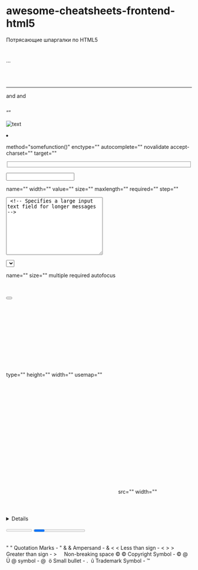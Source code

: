 # awesome-cheatsheets-frontend-html5

Потрясающие шпаргалки по HTML5

<!-- * *******************************************************************************************
 * HTML5 Cheat sheet by Hackr.io
 * Source: https://websitesetup.org/wp-content/uploads/2014/02/HTML-CHEAT-SHEET-768x8555.png
 * ******************************************************************************************* * -->

<!-- Document Summary -->

<!DOCTYPE html>                                   <!-- Tells the browser that HTML5 version of HTML to be recognized by the browser -->
<html lang="en"></html>                           <!-- The HTML lang attribute is used to identify the language of text content on the web. This information helps search engines return language specific results, -->
<head></head>                                     <!-- Contains Information specific to the page like title, styles and scripts -->
<title></title>                                   <!-- Title for the page that shows up in the browser title bar -->
<body></body>                                     <!-- Content that the user will see -->

<!-- Document Information -->

<base/>                                           <!-- Usefull for specifying relative links in a document -->
<style></style>                                   <!-- Contains styles for the html document -->
<meta/>                                           <!-- Contains additional information about the page, author, page description and other hidden page info -->
<script></script>                                 <!-- Contains all scripts internal or external -->
<link/>                                           <!-- Used to create relationships with external pages and stylesheets -->

<!-- Document Structure -->

<h1></h1> ... <h6></h6>                           <!-- All six levels of heading with 1 being the most promiment and 6 being the least prominent -->
<p></p>                                           <!-- Used to organize paragraph text -->
<div></div>                                       <!-- A generic container used to denote a page section -->
<span></span>                                     <!-- Inline section or block container used for creating inline style elements -->
<br/>                                             <!-- Creates a line-break -->
<hr>                                              <!-- Creates a sectional break into HTML -->

<!-- Text Formatting -->

<strong></strong> and <b></b> <!-- Makes text contained in the tag as bold -->
<em></em> and <i></i> <!-- Alternative way to make the text contained in the tag as italic -->
<del></del> <!-- Creates a strike through the text element -->

<pre></pre>                                       <!-- Preformatted monospace text block with some spacing intact -->
<blockquote></blockquote>                         <!-- Contains long paragraphs of quotations often cited -->
<abbr></abbr>                                     <!-- Contains abbreviations while also making the full form avaialable -->
<address></address>                               <!-- Used to display contact information -->
<code></code>                                     <!-- Used to display inline code snippets -->
<q></q>                                           <!-- Defines a short inline quotation -->
<sub></sub>                                       <!-- Defines subscripted text -->
<sup></sup>                                       <!-- Defines superscripted text -->
<kbd></kbd>                                       <!-- Specifies text as keyboard input -->
<small></small>                                   <!-- Specifies small text -->  
<ins></ins>                                       <!-- Defines a text that has been inserted into the document -->

<!-- Links Formatting -->

<a href="url"></a> <!-- Used to link to external or internal pages of a wbesite -->
<a href="mailto:email@example.com"></a> <!-- Used to link to an email address -->
<a href="name"></a> <!-- Used to link to a document element -->
<a href="#name"></a> <!-- Used to link to specific div element -->
<a href="tel://####-####-##"></a> <!-- Used to display phone numbers and make them clickable -->

<!-- Image Formatting -->

<img src="url" alt="text"> <!-- Used to display images in a webpage where src="url" contains the link to the image source and alt="" contains an alternative text to display when the image is not displayed -->

<!-- List Formatting -->

<ol></ol>                                         <!-- Used to create ordered lists with numbers in the items -->
<ul></ul>                                         <!-- Used to display unordered lists with numbers in the items -->
<li></li>                                         <!-- Contains list items inside ordered and unordered lists -->
<dl></dl>                                         <!-- Contains list item definitions -->
<dt></dt>                                         <!-- Definition of single term inline with body content -->
<dd></dd>                                         <!-- The descrpition of the defined term -->

<!-- Forms Formatting and Attributes -->

<form action="url"></form>                        <!-- Form element creates a form and action="" specifies where the data is to be sent to when the visitor submits the form -->

<!-- Supported attributes -->

method="somefunction()" <!-- Contains the type of request (GET, POST... etc) which dictates how to send the data of the form -->
enctype="" <!-- Dictates how the data is to be encoded when the data is sent to the web server. -->
autocomplete="" <!-- Specifies if the autocomplete functionality is enabled or not -->
novalidate <!-- Dictates if the form will be validated or not -->
accept-charset="" <!-- Identifies the character encoding upon form submission -->
target="" <!-- Tell where to display the information upon form submission. Possible values: '_blank', '_self', '_parent', '_top' -->

<fieldset disabled="disabled"></fieldset>         <!-- Identifies the group of all fields in the form -->
<label for=""></label>                            <!-- A simple field label telling the user what to type in the field -->
<legend></legend>                                 <!-- The form legend acts as a caption for the fieldset element -->

<input type="text/email/number/color/date"> <!-- Input is the input field where the user can input various types of data -->

<!-- Supported attributes -->

name="" <!-- Describes the name of the form -->
width="" <!-- Specifies the width of an input field -->
value="" <!-- Describes the value of the input information field -->
size="" <!-- Specifies the input element width in characters -->
maxlength="" <!-- Specifies the maximum input character numbers -->
required="" <!-- Specifies if the input field is required to fill in before submitting the form -->
step="" <!-- Identifies the legal number intervals of the input field -->

<textarea name="" id="" cols="30" rows="10"> <!-- Specifies a large input text field for longer messages -->
</textarea>

<select name=""></select> <!-- Describes a dropdown box for users to select from variety of choices -->

<!-- Supported attributes -->

name="" <!-- The name for a dropdown combination box -->
size="" <!-- Specifies the number of available options -->
multiple <!-- Allows for multiple option selections -->
required <!-- Requires that a value is selected before submitting the form -->
autofocus <!-- Specifies that the dropdown automatically comes to focus once the page loads -->

<optgroup></optgroup>                             <!-- Specifies the entire grouping of available options -->
<option value=""></option>                        <!-- Defines one of the avaialble option from the dropdown list -->
<button></button>                                 <!-- A clickable button to submit the form -->

<!-- Tables Formatting -->

<table></table>                                   <!-- Defines and contains all table related content -->
<caption></caption>                               <!-- A description of what table is and what it contains -->
<thead></thead>                                   <!-- The table headers contain the type of information defined in each column underneath -->
<tbody></tbody>                                   <!-- Contains the tables data or information -->
<tfoot></tfoot>                                   <!-- Defines table footer -->
<tr></tr>                                         <!-- Contains the information to be included in a table row -->
<th></th>                                         <!-- Contains the information to be included in a single table header -->
<td></td>                                         <!-- Contains actual information in a table cell -->
<colgroup></colgroup>                             <!-- Groups a single or multiple columns for formatting purposes -->
<col>                                             <!-- Defines a single column of information inside a table -->

<!-- Objects and iFrames -->

<object data=""></object> <!-- Describes and embed file type including audio, video, PDF's, images -->

<!-- Supported attributes -->

type="" <!-- Describes the type of media embedded -->
height="" <!-- Describes the height of the object in pixels -->
width="" <!-- Describes the width of the object in pixels -->
usemap="" <!-- This is the name of the client-side image map in the object -->

<iframe src="" frameborder="0"></iframe>          <!-- Contains an inline frame that allows to embed external information -->                    
<embed src="" type="">                            <!-- Acts as a container for external application or plug-in -->
src=""                                            <!-- The source of the external file you're embedding -->
width=""                                          <!-- Describes the width of the iframe in pixels -->

<!-- HTML5 New Tags -->

<header></header>                                 <!-- Defines the header block for a document or a section -->
<footer></footer>                                 <!-- Defines the footer block for a document or a section -->
<main></main>                                     <!-- Describes the main content of a document --> 
<article></article>                               <!-- Identifies an article inside a document -->
<aside></aside>                                   <!-- Specifies content contained in a document sidebar -->
<section></section>                               <!-- Defines a section of a document -->
<details></details>                               <!-- Describes additonal information that user can view or hide -->
<dialog></dialog>                                 <!-- A dialog box or a window -->
<figure></figure>                                 <!-- An independent content block featuring images, diagrams or illustrations -->
<figcaption></figcaption>                         <!-- Caption that describe a figure -->
<mark></mark>                                     <!-- Displays a portion of highlighted text with in a page content -->
<nav></nav>                                       <!-- Navigation links for the user in a document -->
<menuitem></menuitem>                             <!-- The specific menu item that a user can raise from a pop up menu -->
<meter></meter>                                   <!-- Describes the scalar measurement with in a known array -->
<progress></progress>                             <!-- Displays the progress of a task usually a progress bar -->
<rp></rp>                                         <!-- Describes text within the browsers that do not support ruby notations -->
<rt></rt>                                         <!-- Displays east asian typography character details -->
<ruby></ruby>                                     <!-- Describes annotations for east asian typography -->
<summary></summary>                               <!-- Contains a visible heading for details element -->
<bdi></bdi>                                       <!-- Helps you format parts of text in a different direction than other text -->
<time></time>                                     <!-- Identifies the time and date -->
<wbr>                                             <!-- A line break within the content -->

<!-- Some other useful tags -->

<canvas></canvas> <!-- Allows to draw 2D shapes on the web page with the help of javascript -->
<map></map> <!-- Specifies an image map -->

<!-- Collective Character Obejcts -->

&#34; &quot; Quotation Marks - "
&#38; &amp; Ampersand - &
&#60; &lt; Less than sign - <
&#62; &gt; Greater than sign - >
&#160; &nbsp; Non-breaking space
&#169; &copy; Copyright Symbol - ©
&#64; &Uuml; @ symbol - @
&#149; &ouml; Small bullet - .
&#153; &ucirc; Trademark Symbol - ™
